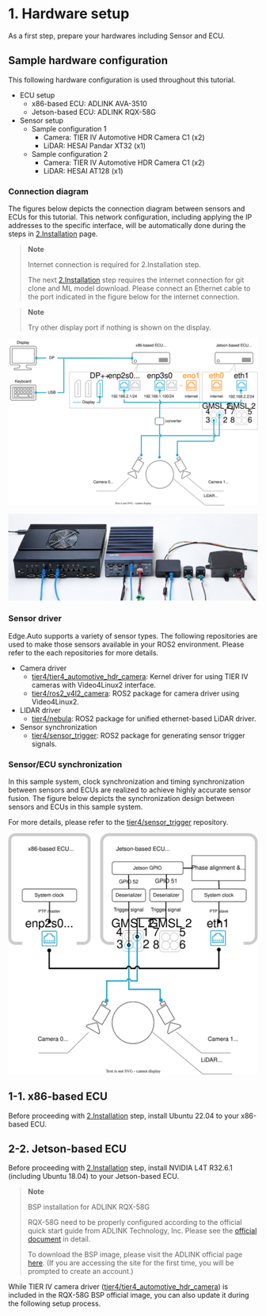 # 1. Hardware setup

As a first step, prepare your hardwares including Sensor and ECU.

## Sample hardware configuration

This following hardware configuration is used throughout this tutorial.

- ECU setup
  - x86-based ECU: ADLINK AVA-3510
  - Jetson-based ECU: ADLINK RQX-58G
- Sensor setup
  - Sample configuration 1
    - Camera: TIER IV Automotive HDR Camera C1 (x2)
    - LiDAR: HESAI Pandar XT32 (x1)
  - Sample configuration 2
    - Camera: TIER IV Automotive HDR Camera C1 (x2)
    - LiDAR: HESAI AT128 (x1)

### Connection diagram

The figures below depicts the connection diagram between sensors and ECUs for this tutorial.
This network configuration, including applying the IP addresses to the specific interface, will be automatically done during the steps in [2.Installation](./02_installation.md) page.

> **Note**
>
> Internet connection is required for 2.Installation step.
>
> The next [2.Installation](./02_installation.md) step requires the internet connection for git clone and ML model download.
> Please connect an Ethernet cable to the port indicated in the figure below for the internet connection.

> **Note**
>
> Try other display port if nothing is shown on the display.

![connection diagram of sample system](figures/connection.drawio.svg "connection diagram of sample system")

![hardware setup of sample system](figures/hardware_setup.png "hardware setup of sample system")

### Sensor driver

Edge.Auto supports a variety of sensor types. The following repositories are used to make those sensors available in your ROS2 environment.
Please refer to the each repositories for more details.

- Camera driver
  - [tier4/tier4_automotive_hdr_camera](https://github.com/tier4/tier4_automotive_hdr_camera): Kernel driver for using TIER IV cameras with Video4Linux2 interface.
  - [tier4/ros2_v4l2_camera](https://github.com/tier4/ros2_v4l2_camera): ROS2 package for camera driver using Video4Linux2.
- LIDAR driver
  - [tier4/nebula](https://github.com/tier4/nebula): ROS2 package for unified ethernet-based LiDAR driver.
- Sensor synchronization
  - [tier4/sensor_trigger](https://github.com/tier4/sensor_trigger): ROS2 package for generating sensor trigger signals.

### Sensor/ECU synchronization

In this sample system, clock synchronization and timing synchronization between sensors and ECUs are realized to achieve highly accurate sensor fusion.
The figure below depicts the synchronization design between sensors and ECUs in this sample system.

For more details, please refer to the [tier4/sensor_trigger](https://github.com/tier4/sensor_trigger) repository.

![synchronization design of sample system](figures/synchronization.drawio.svg "synchronization design of sample system")

## 1-1. x86-based ECU

Before proceeding with [2.Installation](./02_installation.md) step, install Ubuntu 22.04 to your x86-based ECU.

## 2-2. Jetson-based ECU

Before proceeding with [2.Installation](./02_installation.md) step, install NVIDIA L4T R32.6.1 (including Ubuntu 18.04) to your Jetson-based ECU.

> **Note**
>
> BSP installation for ADLINK RQX-58G
>
> RQX-58G need to be properly configured according to the official quick start guide from ADLINK Technology, Inc.
> Please see the [official document](https://adlink-ros.github.io/roscube-doc/roscube-x/flash_image/index.html) in detail.
>
> To download the BSP image, please visit the ADLINK official page [here](https://www.adlinktech.com/Products/DownloadSoftware.aspx?lang=en&pdNo=1783&MainCategory=ROS2-Solution.aspx&kind=BS). (If you are accessing the site for the first time, you will be prompted to create an account.)

While TIER IV camera driver ([tier4/tier4_automotive_hdr_camera](https://github.com/tier4/tier4_automotive_hdr_camera)) is included in the RQX-58G BSP official image, you can also update it during the following setup process.
